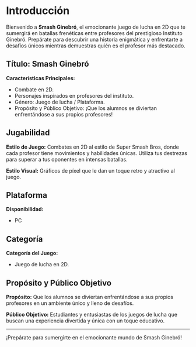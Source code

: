 # Introducción

Bienvenido a **Smash Ginebró**, el emocionante juego de lucha en 2D que te sumergirá en batallas frenéticas entre profesores del prestigioso Instituto Ginebró. Prepárate para descubrir una historia enigmática y enfrentarte a desafíos únicos mientras demuestras quién es el profesor más destacado.

## Título: Smash Ginebró

**Características Principales:**
- Combate en 2D.
- Personajes inspirados en profesores del instituto.
- Género: Juego de lucha / Plataforma.
- Propósito y Público Objetivo: ¡Que los alumnos se diviertan enfrentándose a sus propios profesores!

## Jugabilidad

**Estilo de Juego:**
Combates en 2D al estilo de Super Smash Bros, donde cada profesor tiene movimientos y habilidades únicas. Utiliza tus destrezas para superar a tus oponentes en intensas batallas.

**Estilo Visual:**
Gráficos de píxel que le dan un toque retro y atractivo al juego.

## Plataforma

**Disponibilidad:**
- PC

## Categoría

**Categoría del Juego:**
- Juego de lucha en 2D.

## Propósito y Público Objetivo

**Propósito:**
Que los alumnos se diviertan enfrentándose a sus propios profesores en un ambiente único y lleno de desafíos.

**Público Objetivo:**
Estudiantes y entusiastas de los juegos de lucha que buscan una experiencia divertida y única con un toque educativo.

---

¡Prepárate para sumergirte en el emocionante mundo de Smash Ginebró!

